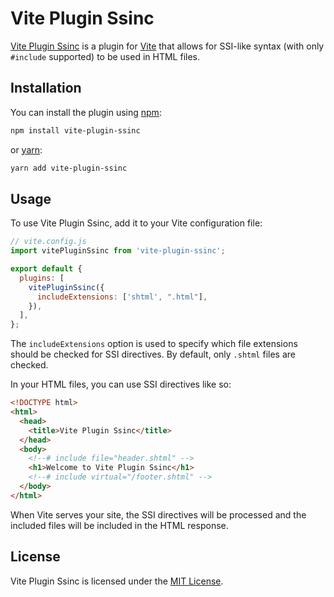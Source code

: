# Vite Plugin Ssinc

[Vite Plugin Ssinc](https://github.com/yend724/vite-plugin-ssinc) is a plugin for [Vite](https://vitejs.dev/) that allows for SSI-like syntax (with only `#include` supported) to be used in HTML files.

## Installation

You can install the plugin using [npm](https://www.npmjs.com/):

```sh
npm install vite-plugin-ssinc
```

or [yarn](https://yarnpkg.com/):

```sh
yarn add vite-plugin-ssinc
```

## Usage

To use Vite Plugin Ssinc, add it to your Vite configuration file:

```js
// vite.config.js
import vitePluginSsinc from 'vite-plugin-ssinc';

export default {
  plugins: [
    vitePluginSsinc({
      includeExtensions: ['shtml', ".html"],
    }),
  ],
};
```

The `includeExtensions` option is used to specify which file extensions should be checked for SSI directives. By default, only `.shtml` files are checked.

In your HTML files, you can use SSI directives like so:

```html
<!DOCTYPE html>
<html>
  <head>
    <title>Vite Plugin Ssinc</title>
  </head>
  <body>
    <!--# include file="header.shtml" -->
    <h1>Welcome to Vite Plugin Ssinc</h1>
    <!--# include virtual="/footer.shtml" -->
  </body>
</html>
```

When Vite serves your site, the SSI directives will be processed and the included files will be included in the HTML response.

## License

Vite Plugin Ssinc is licensed under the [MIT License](https://github.com/yend724/vite-plugin-ssinc/blob/main/LICENSE).